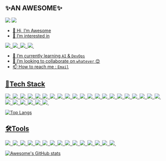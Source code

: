 <div align="left">

## ✨**AN AWESOME**✨
<img src="https://img.shields.io/badge/awesome__devnet@outlook.com-3DDC84?label=E-MAIL&style=flat-square&logo=Microsoft%20Outlook&logoColor=WHITE&color=0078D4"/>&nbsp;<a href="https://awslab.tistory.com" target="_blank"><img src="https://img.shields.io/badge/https://awslab.tistory.com-3DDC84?label=BLOG&style=flat-square&logo=Tistory&logoColor=WHITE&color=8D6748"/>

* 👋 Hi, I’m Awesome
* 👀 I’m interested in

<img src="https://img.shields.io/badge/eat();-3DDC84?style=for-the-badge&color=21C25E"/>&nbsp;
<img src="https://img.shields.io/badge/sleep();-3DDC84?style=for-the-badge&color=1A4CA1"/>&nbsp;
<img src="https://img.shields.io/badge/code();-3DDC84?style=for-the-badge&color=FFCD11"/>&nbsp;
<img src="https://img.shields.io/badge/repeat();-3DDC84?style=for-the-badge&color=FF4F8B"/>&nbsp;

* 🌱 I’m currently learning `AI` & `DevOps`
* 💞️ I’m looking to collaborate on `whatever` 😊
* 📫 How to reach me : `Email`

## 📱Tech Stack

<img src="https://img.shields.io/badge/X86__64_Assembly-3DDC84?style=flat-square&logo=Intel&logoColor=FFFFFF&color=0071C5"/>&nbsp;
<img src="https://img.shields.io/badge/GCC-3DDC84?label=GNU&style=flat-square&logo=GNU&logoColor=FFFFFF&color=A42E2B"/>&nbsp;
<img src="https://img.shields.io/badge/G++-3DDC84?label=GNU&style=flat-square&logo=GNU&logoColor=FFFFFF&color=A42E2B"/>&nbsp;
<img src="https://img.shields.io/badge/BASH-3DDC84?style=flat-square&logo=GNU%20BASH&logoColor=FFFFFF&color=343434"/>&nbsp;
<img src="https://img.shields.io/badge/MSVC-3DDC84?style=flat-square&logo=C&logoColor=FFFFFF&color=0B556A"/>&nbsp;
<img src="https://img.shields.io/badge/C%23-3DDC84?style=flat-square&logo=C%23&logoColor=FFFFFF&color=239120"/>&nbsp;
<img src="https://img.shields.io/badge/Java-3DDC84?style=flat-square&logo=OpenJDK&logoColor=FFFFFF&color=F80000"/>&nbsp;
<img src="https://img.shields.io/badge/JavaScript-3DDC84?style=flat-square&logo=JavaScript&logoColor=232323&color=F7DF1E"/>&nbsp;
<img src="https://img.shields.io/badge/jQuery-3DDC84?style=flat-square&logo=jQuery&logoColor=232323&logoColor=FFFFFF&color=0769AD"/>&nbsp;
<img src="https://img.shields.io/badge/OpenGL-3DDC84?style=flat-square&logo=OpenGL&logoColor=FFFFFF&color=5586A4"/>&nbsp;
<img src="https://img.shields.io/badge/HTML5-3DDC84?style=flat-square&logo=HTML5&logoColor=FFFFFF&color=E34F26"/>&nbsp;
<img src="https://img.shields.io/badge/CSS-3DDC84?style=flat-square&logo=CSS3&color=1572B6"/>&nbsp;
<img src="https://img.shields.io/badge/npm-3DDC84?style=flat-square&logo=npm&logoColor=FFFFFF&color=CB3837"/>&nbsp;
<img src="https://img.shields.io/badge/PHP-3DDC84?style=flat-square&logo=PHP&logoColor=FFFFFF&color=777BB4"/>&nbsp;
<img src="https://img.shields.io/badge/TypeScript-3DDC84?style=flat-square&logo=TypeScript&logoColor=FFFFFF&color=3178C6"/>&nbsp;
<img src="https://img.shields.io/badge/React-3DDC84?style=flat-square&logo=React&logoColor=FFFFFF&color=61DAFB"/>&nbsp;
<img src="https://img.shields.io/badge/Python-3DDC84?style=flat-square&logo=Python&logoColor=FFFFFF&color=3776AB"/>&nbsp;
<img src="https://img.shields.io/badge/Spring-3DDC84?style=flat-square&logo=Spring&logoColor=FFFFFF&color=6DB33F"/>&nbsp;
<img src="https://img.shields.io/badge/OpenCV-3DDC84?style=flat-square&logo=OpenCV&logoColor=FFFFFF&color=5C3EE8"/>&nbsp;
<img src="https://img.shields.io/badge/MongoDB-3DDC84?style=flat-square&logo=MongoDB&logoColor=FFFFFF&color=47A248"/>&nbsp;
<img src="https://img.shields.io/badge/MySQL-3DDC84?style=flat-square&logo=MySQL&logoColor=FFFFFF&color=4479A1"/>&nbsp;
<img src="https://img.shields.io/badge/Linux-3DDC84?style=flat-square&logo=Linux&logoColor=000000&color=FCC624"/>&nbsp;
<img src="https://img.shields.io/badge/Machintosh-3DDC84?style=flat-square&logo=macOS&logoColor=FFFFFF&color=000000"/>&nbsp;
<img src="https://img.shields.io/badge/MySQL-3DDC84?style=flat-square&logo=MySQL&logoColor=FFFFFF&color=4479A1"/>&nbsp;
<img src="https://img.shields.io/badge/MariaDB-3DDC84?style=flat-square&logo=mariadb&logoColor=FFFFFF&color=003545"/>&nbsp;
<img src="https://img.shields.io/badge/UML-3DDC84?style=flat-square&logo=UML&logoColor=000000&color=FABD14"/>&nbsp;
<img src="https://img.shields.io/badge/OpenAI-3DDC84?style=flat-square&logo=OpenAI&logoColor=FFFFFF&color=412991"/>&nbsp;

![Top Langs](https://github-readme-stats.vercel.app/api/top-langs/?username=DokaDev\&layout=compact&hide_border=true&theme=tokyonight)

 ## 🛠️Tools

<img src="https://img.shields.io/badge/Git-3DDC84?style=flat-square&logo=Git&logoColor=FFFFFF&color=F05032"/>&nbsp;
<img src="https://img.shields.io/badge/GitHub-3DDC84?style=flat-square&logo=GitHub&color=000000"/>&nbsp;
<img src="https://img.shields.io/badge/Visual_Studio-3DDC84?style=flat-square&logo=Visual%20Studio&logoColor=FFFFFF&color=5C2D91"/>&nbsp;
<img src="https://img.shields.io/badge/Visual_Studio_Code-3DDC84?style=flat-square&logo=Visual%20Studio%20Code&logoColor=FFFFFF&color=007ACC"/>&nbsp;
<img src="https://img.shields.io/badge/Eclipse-3DDC84?style=flat-square&logo=Eclipse%20IDE&logoColor=FFFFFF&color=2C2255"/>&nbsp;
<img src="https://img.shields.io/badge/IntelliJ-3DDC84?style=flat-square&logo=Intellij%20IDEA&logoColor=FFFFFF&color=000000"/>&nbsp;
<img src="https://img.shields.io/badge/ReSharper-3DDC84?style=flat-square&logo=ReSharper&logoColor=FFFFFF&color=000000"/>&nbsp;
<img src="https://img.shields.io/badge/Jupyter-3DDC84?style=flat-square&logo=Jupyter&logoColor=FFFFFF&color=F37626"/>&nbsp;
<img src="https://img.shields.io/badge/Slack-3DDC84?style=flat-square&logo=Slack&color=4A154B"/>&nbsp;
<img src="https://img.shields.io/badge/Quip-3DDC84?style=flat-square&logo=Quip&logoColor=FFFFFF&color=F27557"/>&nbsp;
<img src="https://img.shields.io/badge/Notion-3DDC84?style=flat-square&logo=Notion&color=000000"/>&nbsp;
<img src="https://img.shields.io/badge/Photoshop-3DDC84?style=flat-square&logo=Adobe%20Photoshop&logoColor=FFFFFF&color=31A8FF"/>&nbsp;
<img src="https://img.shields.io/badge/After_Effects-3DDC84?style=flat-square&logo=Adobe%20After%20Effects&logoColor=FFFFFF&color=9999FF"/>&nbsp;
<img src="https://img.shields.io/badge/Premiere_Pro-3DDC84?style=flat-square&logo=Adobe%20Premiere%20Pro&logoColor=FFFFFF&color=9999FF"/>&nbsp;
<img src="https://img.shields.io/badge/Cinema4D-3DDC84?style=flat-square&logo=Cinema%204D&logoColor=FFFFFF&color=011A6A"/>&nbsp;

![Awesome's GitHub stats](https://github-readme-stats.vercel.app/api?username=DokaDev\&show_icons=true\&show=reviews,discussions_started,discussions_answered,prs_merged,prs_merged_percentage&hide_border=true&theme=tokyonight)
 
</div>
